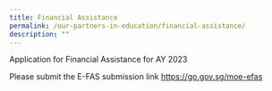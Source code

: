 ```yaml
---
title: Financial Assistance
permalink: /our-partners-in-education/financial-assistance/
description: ""
---
```

Application for Financial Assistance for AY 2023

Please submit the E-FAS submission link https://go.gov.sg/moe-efas